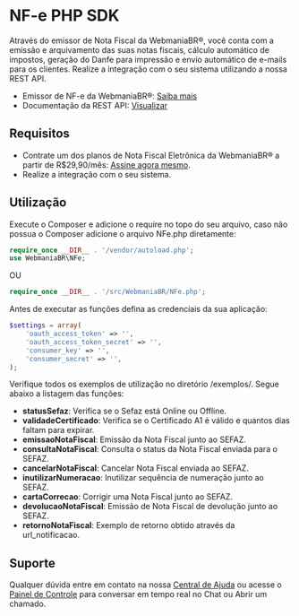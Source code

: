 # NF-e PHP SDK

Através do emissor de Nota Fiscal da WebmaniaBR®, você conta com a emissão e arquivamento das suas notas fiscais, cálculo automático de impostos, geração do Danfe para impressão e envio automático de e-mails para os clientes. Realize a integração com o seu sistema utilizando a nossa REST API.

- Emissor de NF-e da WebmaniaBR®: [Saiba mais](https://webmaniabr.com/smartsales/nota-fiscal-eletronica/)
- Documentação da REST API: [Visualizar](https://webmaniabr.com/docs/rest-api-nfe/)

## Requisitos

- Contrate um dos planos de Nota Fiscal Eletrônica da WebmaniaBR® a partir de R$29,90/mês: [Assine agora mesmo](https://webmaniabr.com/smartsales/nota-fiscal-eletronica/).
- Realize a integração com o seu sistema.

## Utilização

Execute o Composer e adicione o require no topo do seu arquivo, caso não possua o Composer adicione o arquivo NFe.php diretamente:

```php
require_once __DIR__ . '/vendor/autoload.php';
use WebmaniaBR\NFe;
```
OU

```php
require_once __DIR__ . '/src/WebmaniaBR/NFe.php';
```

Antes de executar as funções defina as credenciais da sua aplicação:

```php
$settings = array(
    'oauth_access_token' => '',
    'oauth_access_token_secret' => '',
    'consumer_key' => '',
    'consumer_secret' => '',
);
```

Verifique todos os exemplos de utilização no diretório /exemplos/. Segue abaixo a listagem das funções:

- **statusSefaz**: Verifica se o Sefaz está Online ou Offline.
- **validadeCertificado**: Verifica se o Certificado A1 é válido e quantos dias faltam para expirar.
- **emissaoNotaFiscal**: Emissão da Nota Fiscal junto ao SEFAZ.
- **consultaNotaFiscal**: Consulta o status da Nota Fiscal enviada para o SEFAZ.
- **cancelarNotaFiscal**: Cancelar Nota Fiscal enviada ao SEFAZ.
- **inutilizarNumeracao**: Inutilizar sequência de numeração junto ao SEFAZ.
- **cartaCorrecao**: Corrigir uma Nota Fiscal junto ao SEFAZ.
- **devolucaoNotaFiscal**: Emissão de Nota Fiscal de devolução junto ao SEFAZ.
- **retornoNotaFiscal**: Exemplo de retorno obtido através da url_notificacao.

## Suporte

Qualquer dúvida entre em contato na nossa [Central de Ajuda](https://ajuda.webmaniabr.com) ou acesse o [Painel de Controle](https://webmaniabr.com/painel/) para conversar em tempo real no Chat ou Abrir um chamado.
